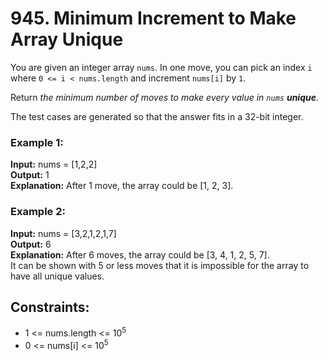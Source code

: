 # 945. Minimum Increment to Make Array Unique

You are given an integer array `nums`. In one move, you can pick an index `i` where `0 <= i < nums.length` and increment `nums[i]` by `1`.

Return *the minimum number of moves to make every value in `nums` **unique**.*

The test cases are generated so that the answer fits in a 32-bit integer.

### Example 1:
**Input:** nums = [1,2,2]  
**Output:** 1  
**Explanation:** After 1 move, the array could be [1, 2, 3].  

### Example 2:
**Input:** nums = [3,2,1,2,1,7]  
**Output:** 6  
**Explanation:** After 6 moves, the array could be [3, 4, 1, 2, 5, 7].  
It can be shown with 5 or less moves that it is impossible for the array to have all unique values.

## Constraints:
- 1 <= nums.length <= $10^5$
- 0 <= nums[i] <= $10^5$